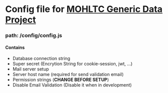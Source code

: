 # Config file for [MOHLTC Generic Data Project](https://github.com/LesterLyu/MOHLTC-DataProject)
### path: /config/config.js

#### Contains
  - Database connection string
  - Super secret (Encrytion String for cookie-session, jwt, ...)
  - Mail server setup
  - Server host name (required for send validation email)
  - Permission strings (**CHANGE BEFORE SETUP**)
  - Disable Email Validation (Disable it when in development)


